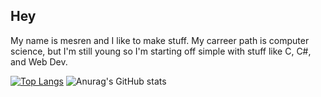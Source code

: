 ## Hey
My name is mesren and I like to make stuff. My carreer path is computer science, but I'm still young so I'm starting off simple with stuff like C, C#, and Web Dev.

[![Top Langs](https://github-readme-stats.vercel.app/api/top-langs/?username=mesren&layout=compact)](https://github.com/mesren/github-readme-stats)
![Anurag's GitHub stats](https://github-readme-stats.vercel.app/api?username=mesren&show_icons=true&theme=radical)
